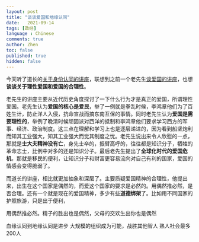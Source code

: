 ```yaml
---
layout: post
title: "谈谈爱国和地缘认同"
date:   2021-09-14
tags: [政经]
language : Chinese
comments: true
author: Zhen
toc: false
published: true
hidden: false
---
```

今天听了道长的[关于身份认同的讲座](https://youtu.be/zkiz2D6z_0Y)，联想到之前一个老先生[谈爱国的讲座](https://youtu.be/n8J0t7oKHTQ)，也想**谈谈关于理性爱国和爱国的合理性**。

老先生的讲座主要从近代历史角度探讨了一下什么行为才是真正的爱国，所谓理性爱国。老先生认为**爱国的核心是爱民**，举了一例就是拳乱时候，李鸿章他们为了百姓生计，防止洋人入侵，抗命宣战而搞东南互保的事情。同时老先生认为**爱国是需要理性的**，举例了晚清时候顽固派对西洋的抵制和李鸿章他们要求学习西方的军事、经济、政治制度。这三点在理解和学习上也是逐层递进的，因为看到船坚炮利而知其工业强大，知其工业强大而觉其制度之忧。老先生说出来令人欣慰的一点，那就是**士大夫精神没有亡**，身先士卒的，振臂高呼的，往往都是知识分子，牺牲的革命志士，比例中对多的还是知识分子。最后老先生提出了**全球化时代的爱国危机**，那就是移民的便利，让知识分子和财富更容易流向对自己有利的国家，爱国的情感会变得脆弱了。

而道长的讲座，相比就更加抽象和深层了。主要质疑爱国精神的合理性，他提出来，出生在这个国家是偶然的，而爱这个国家的要求是必然的。用偶然推必然，是否合理。还有一个就是现在的爱国精神，多少有些**道德绑架**了。比如用不同国家的护照旅游，只是出于便利，


用偶然推必然。精子的胜出也是偶然，父母的交欢生出你也是偶然



血缘认同到地缘认同是进步
大规模的组织成为可能，战胜其他智人
熟人社会最多200人
<!--stackedit_data:
eyJoaXN0b3J5IjpbLTg1MjU2ODg4NCwtOTc5Nzg4ODA4XX0=
-->